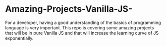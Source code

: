 # Amazing-Projects-Vanilla-JS-
For a developer, having a good understanding of the basics of programming language is very important. This repo is covering some amazing projects  that will be in pure Vanilla JS and that will increase the learning curve of JS exponentially.
